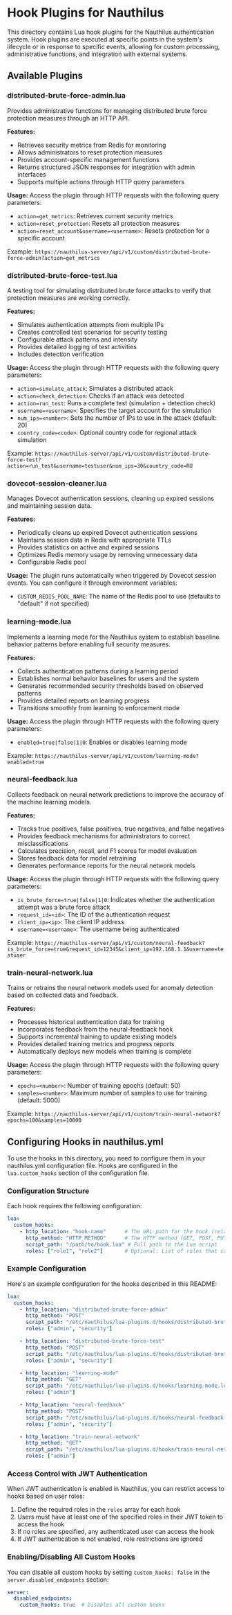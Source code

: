 # Hook Plugins for Nauthilus

This directory contains Lua hook plugins for the Nauthilus authentication system. Hook plugins are executed at specific points in the system's lifecycle or in response to specific events, allowing for custom processing, administrative functions, and integration with external systems.

## Available Plugins

### distributed-brute-force-admin.lua
Provides administrative functions for managing distributed brute force protection measures through an HTTP API.

**Features:**
- Retrieves security metrics from Redis for monitoring
- Allows administrators to reset protection measures
- Provides account-specific management functions
- Returns structured JSON responses for integration with admin interfaces
- Supports multiple actions through HTTP query parameters

**Usage:**
Access the plugin through HTTP requests with the following query parameters:
- `action=get_metrics`: Retrieves current security metrics
- `action=reset_protection`: Resets all protection measures
- `action=reset_account&username=<username>`: Resets protection for a specific account

Example: `https://nauthilus-server/api/v1/custom/distributed-brute-force-admin?action=get_metrics`

### distributed-brute-force-test.lua
A testing tool for simulating distributed brute force attacks to verify that protection measures are working correctly.

**Features:**
- Simulates authentication attempts from multiple IPs
- Creates controlled test scenarios for security testing
- Configurable attack patterns and intensity
- Provides detailed logging of test activities
- Includes detection verification

**Usage:**
Access the plugin through HTTP requests with the following query parameters:
- `action=simulate_attack`: Simulates a distributed attack
- `action=check_detection`: Checks if an attack was detected
- `action=run_test`: Runs a complete test (simulation + detection check)
- `username=<username>`: Specifies the target account for the simulation
- `num_ips=<number>`: Sets the number of IPs to use in the attack (default: 20)
- `country_code=<code>`: Optional country code for regional attack simulation

Example: `https://nauthilus-server/api/v1/custom/distributed-brute-force-test?action=run_test&username=testuser&num_ips=30&country_code=RU`

### dovecot-session-cleaner.lua
Manages Dovecot authentication sessions, cleaning up expired sessions and maintaining session data.

**Features:**
- Periodically cleans up expired Dovecot authentication sessions
- Maintains session data in Redis with appropriate TTLs
- Provides statistics on active and expired sessions
- Optimizes Redis memory usage by removing unnecessary data
- Configurable Redis pool

**Usage:**
The plugin runs automatically when triggered by Dovecot session events. You can configure it through environment variables:
- `CUSTOM_REDIS_POOL_NAME`: The name of the Redis pool to use (defaults to "default" if not specified)

### learning-mode.lua
Implements a learning mode for the Nauthilus system to establish baseline behavior patterns before enabling full security measures.

**Features:**
- Collects authentication patterns during a learning period
- Establishes normal behavior baselines for users and the system
- Generates recommended security thresholds based on observed patterns
- Provides detailed reports on learning progress
- Transitions smoothly from learning to enforcement mode

**Usage:**
Access the plugin through HTTP requests with the following query parameters:
- `enabled=true|false|1|0`: Enables or disables learning mode

Example: `https://nauthilus-server/api/v1/custom/learning-mode?enabled=true`

### neural-feedback.lua
Collects feedback on neural network predictions to improve the accuracy of the machine learning models.

**Features:**
- Tracks true positives, false positives, true negatives, and false negatives
- Provides feedback mechanisms for administrators to correct misclassifications
- Calculates precision, recall, and F1 scores for model evaluation
- Stores feedback data for model retraining
- Generates performance reports for the neural network models

**Usage:**
Access the plugin through HTTP requests with the following query parameters:
- `is_brute_force=true|false|1|0`: Indicates whether the authentication attempt was a brute force attack
- `request_id=<id>`: The ID of the authentication request
- `client_ip=<ip>`: The client IP address
- `username=<username>`: The username being authenticated

Example: `https://nauthilus-server/api/v1/custom/neural-feedback?is_brute_force=true&request_id=12345&client_ip=192.168.1.1&username=testuser`

### train-neural-network.lua
Trains or retrains the neural network models used for anomaly detection based on collected data and feedback.

**Features:**
- Processes historical authentication data for training
- Incorporates feedback from the neural-feedback hook
- Supports incremental training to update existing models
- Provides detailed training metrics and progress reports
- Automatically deploys new models when training is complete

**Usage:**
Access the plugin through HTTP requests with the following query parameters:
- `epochs=<number>`: Number of training epochs (default: 50)
- `samples=<number>`: Maximum number of samples to use for training (default: 5000)

Example: `https://nauthilus-server/api/v1/custom/train-neural-network?epochs=100&samples=10000`

## Configuring Hooks in nauthilus.yml

To use the hooks in this directory, you need to configure them in your nauthilus.yml configuration file. Hooks are configured in the `lua.custom_hooks` section of the configuration file.

### Configuration Structure

Each hook requires the following configuration:

```yaml
lua:
  custom_hooks:
    - http_location: "hook-name"      # The URL path for the hook (relative to /api/v1/custom/)
      http_method: "HTTP_METHOD"      # The HTTP method (GET, POST, PUT, DELETE, PATCH)
      script_path: "/path/to/hook.lua" # Full path to the Lua script
      roles: ["role1", "role2"]       # Optional: List of roles that can access this hook when JWT auth is enabled
```

### Example Configuration

Here's an example configuration for the hooks described in this README:

```yaml
lua:
  custom_hooks:
    - http_location: "distributed-brute-force-admin"
      http_method: "POST"
      script_path: "/etc/nauthilus/lua-plugins.d/hooks/distributed-brute-force-admin.lua"
      roles: ["admin", "security"]

    - http_location: "distributed-brute-force-test"
      http_method: "POST"
      script_path: "/etc/nauthilus/lua-plugins.d/hooks/distributed-brute-force-test.lua"
      roles: ["admin", "security"]

    - http_location: "learning-mode"
      http_method: "GET"
      script_path: "/etc/nauthilus/lua-plugins.d/hooks/learning-mode.lua"
      roles: ["admin"]

    - http_location: "neural-feedback"
      http_method: "POST"
      script_path: "/etc/nauthilus/lua-plugins.d/hooks/neural-feedback.lua"
      roles: ["admin", "security"]

    - http_location: "train-neural-network"
      http_method: "GET"
      script_path: "/etc/nauthilus/lua-plugins.d/hooks/train-neural-network.lua"
      roles: ["admin"]
```

### Access Control with JWT Authentication

When JWT authentication is enabled in Nauthilus, you can restrict access to hooks based on user roles:

1. Define the required roles in the `roles` array for each hook
2. Users must have at least one of the specified roles in their JWT token to access the hook
3. If no roles are specified, any authenticated user can access the hook
4. If JWT authentication is not enabled, role restrictions are ignored

### Enabling/Disabling All Custom Hooks

You can disable all custom hooks by setting `custom_hooks: false` in the `server.disabled_endpoints` section:

```yaml
server:
  disabled_endpoints:
    custom_hooks: true  # Disables all custom hooks
```
